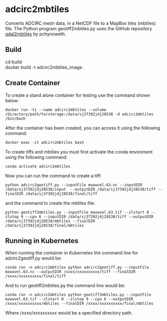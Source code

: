 # adcirc2mbtiles
Converts ADCIRC mesh data, in a NetCDF file to a MapBox tiles (mbtiles) file. The Python program geotiff2mbtiles.py uses the GitHub repository [gdal2mbtiles](https://github.com/pchynoweth/gdal2mbtiles.git) by pchynoweth.

## Build
  cd build  
  docker build -t adcirc2mbtiles_image .

## Create Container

  To create a stand alone container for testing use the command shown below:

    docker run -ti --name adcirc2mbtiles --volume /directory/path/to/storage:/data/sj37392jdj28538 -d adcirc2mbtiles /bin/bash

  After the container has been created, you can access it using the following command:

    docker exec -it adcirc2mbtiles bash

  To create tiffs and mbtiles you must first activate the conda enviroment using the following command:

    conda activate adcirc2mbtiles

  Now you can run the command to create a tiff:

    python adcirc2geotiff.py --inputFile maxwvel.63.nc --inputDIR /data/sj37392jdj28538/input  --outputDIR /data/sj37392jdj28538/tiff --finalDIR /data/sj37392jdj28538/final/tiff

  and the command to create the mbtiles file:

    python geotiff2mbtiles.py --inputFile maxwvel.63.tif --zlstart 0 --zlstop 9 --cpu 6 --inputDIR /data/sj37392jdj28538/tiff --outputDIR /data/sj37392jdj28538/mbtiles --finalDIR /data/sj37392jdj28538/final/mbtiles

## Running in Kubernetes

When running the container in Kubernetes the command line for adcirc2geotiff.py would be:

    conda run -n adcirc2mbtiles python adcirc2geotiff.py --inputFile maxwvel.63.nc --outputDIR /xxxx/xxxxxxxxxx/tiff --finalDIR /xxxx/xxxxxxxxxx/final/tiff

And to run geotiff2mbtiles.py the command line would be:

    conda run -n adcirc2mbtiles python geotiff2mbtiles.py --inputFile maxwvel.63.tif --zlstart 0 --zlstop 9 --cpu 6 --outputDIR /xxxx/xxxxxxxxxx/mbtiles --finalDIR /xxxx/xxxxxxxxxx/final/mbtiles

Where /xxxx/xxxxxxxxxx would be a specified directory path.
 
